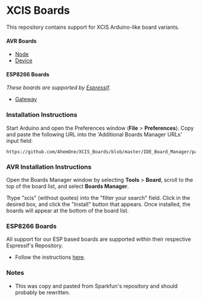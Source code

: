 # XCIS Boards
This repository contains support for XCIS Arduino-like board variants.

#### AVR Boards

* [Node](https://www.xcis.com.au)
* [Device](https://www.xcis.com.au)

#### ESP8266 Boards
_These boards are supported by [Espressif](https://github.com/esp8266/Arduino)_.
* [Gateway](https://www.xcis.com.au)

### Installation Instructions

Start Arduino and open the Preferences window (**File** > **Preferences**). Copy and paste the following URL into the 'Additional Boards Manager URLs' input field:

	https://github.com/AhemOne/XCIS_Boards/blob/master/IDE_Board_Manager/package_xcis_index.json


### AVR Installation Instructions

Open the Boards Manager window by selecting **Tools** > **Board**, scroll to the top of the board list, and select **Boards Manager**.

Ttype "xcis" (without quotes) into the "filter your search" field. Click in the desired box, and click the "Install" button that appears. Once installed, the boards will appear at the bottom of the board list.

### ESP8266 Boards

All support for our ESP based boards are supported within their respective Espressif's Repository. 

* Follow the instructions [here](https://github.com/esp8266/Arduino).

### Notes

* This was copy and pasted from Sparkfun's repository and should probably be rewritten.
